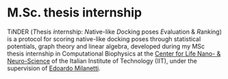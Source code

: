 # M.Sc. thesis internship
TiNDER (*T*hesis *i*nternship: *N*ative-like *D*ocking poses *E*valuation & *R*anking) is a protocol for scoring native-like docking poses through statistical potentials, graph theory and linear algebra, developed during my MSc thesis internship in Computational Biophysics at the [Center for Life Nano- & Neuro-Science](https://www.iit.it/it/clns-sapienza) of the Italian Institute of Technology (IIT), under the supervision of [Edoardo Milanetti](https://scholar.google.it/citations?user=Pc8OAWsAAAAJ&hl=it).
